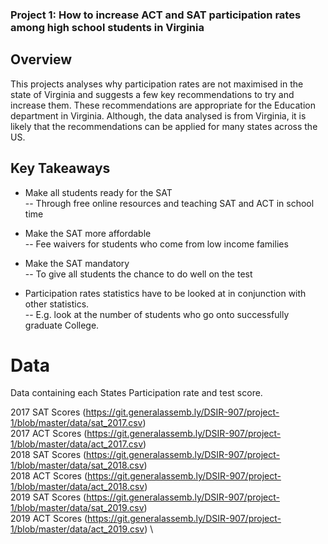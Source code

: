 ### Project 1: How to increase ACT and SAT participation rates among high school students in Virginia

## Overview

This projects analyses why participation rates are not maximised in the state of Virginia and suggests a few key recommendations to try and increase them. These recommendations are appropriate for the Education department in Virginia. Although, the data analysed is from Virginia, it is likely that the recommendations can be applied for many states across the US. 

## Key Takeaways

- Make all students ready for the SAT 
<br>    -- Through free online resources and teaching SAT and ACT in school time <br/>
    
- Make the SAT more affordable
<br>    -- Fee waivers for students who come from low income families<br/>
   
- Make the SAT mandatory 
 <br>   -- To give all students the chance to do well on the test<br/>
 
- Participation rates statistics have to be looked at in conjunction with other statistics.
 <br>   -- E.g. look at the number of students who go onto successfully graduate College.<br/>

# Data

Data containing each States Participation rate and test score.

2017 SAT Scores (https://git.generalassemb.ly/DSIR-907/project-1/blob/master/data/sat_2017.csv) \
2017 ACT Scores (https://git.generalassemb.ly/DSIR-907/project-1/blob/master/data/act_2017.csv) \
2018 SAT Scores (https://git.generalassemb.ly/DSIR-907/project-1/blob/master/data/sat_2018.csv) \
2018 ACT Scores (https://git.generalassemb.ly/DSIR-907/project-1/blob/master/data/act_2018.csv) \
2019 SAT Scores (https://git.generalassemb.ly/DSIR-907/project-1/blob/master/data/sat_2019.csv) \
2019 ACT Scores (https://git.generalassemb.ly/DSIR-907/project-1/blob/master/data/act_2019.csv) \

